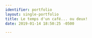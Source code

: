 ```yaml
---
identifier: portfolio
layout: single-portfolio
title: Le temps d'un café... ou deux!
date: 2019-01-14 18:50:25 -0500

---
```


